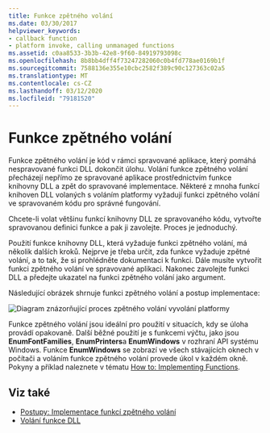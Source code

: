 ```yaml
---
title: Funkce zpětného volání
ms.date: 03/30/2017
helpviewer_keywords:
- callback function
- platform invoke, calling unmanaged functions
ms.assetid: c0aa8533-3b3b-42e8-9f60-84919793098c
ms.openlocfilehash: 8b8bb4dff4f73247282060c0b4fd778ae0169b1f
ms.sourcegitcommit: 7588136e355e10cbc2582f389c90c127363c02a5
ms.translationtype: MT
ms.contentlocale: cs-CZ
ms.lasthandoff: 03/12/2020
ms.locfileid: "79181520"
---
```

# <a name="callback-functions"></a>Funkce zpětného volání
Funkce zpětného volání je kód v rámci spravované aplikace, který pomáhá nespravované funkci DLL dokončit úlohu. Volání funkce zpětného volání přecházejí nepřímo ze spravované aplikace prostřednictvím funkce knihovny DLL a zpět do spravované implementace. Některé z mnoha funkcí knihoven DLL volaných s voláním platformy vyžadují funkci zpětného volání ve spravovaném kódu pro správné fungování.  
  
 Chcete-li volat většinu funkcí knihovny DLL ze spravovaného kódu, vytvořte spravovanou definici funkce a pak ji zavolejte. Proces je jednoduchý.  
  
 Použití funkce knihovny DLL, která vyžaduje funkci zpětného volání, má několik dalších kroků. Nejprve je třeba určit, zda funkce vyžaduje zpětné volání, a to tak, že si prohlédněte dokumentaci k funkci. Dále musíte vytvořit funkci zpětného volání ve spravované aplikaci. Nakonec zavolejte funkci DLL a předejte ukazatel na funkci zpětného volání jako argument.

 Následující obrázek shrnuje funkci zpětného volání a postup implementace:  
  
 ![Diagram znázorňující proces zpětného volání vyvolání platformy](./media/callback-functions/platform-invoke-callback-process.gif)  
  
 Funkce zpětného volání jsou ideální pro použití v situacích, kdy se úloha provádí opakovaně. Další běžné použití je s funkcemi výčtu, jako jsou **EnumFontFamilies**, **EnumPrinters**a **EnumWindows** v rozhraní API systému Windows. Funkce **EnumWindows** se zobrazí ve všech stávajících oknech v počítači a voláním funkce zpětného volání provede úkol v každém okně. Pokyny a příklad naleznete v tématu [How to: Implementing Functions](how-to-implement-callback-functions.md).  
  
## <a name="see-also"></a>Viz také

- [Postupy: Implementace funkcí zpětného volání](how-to-implement-callback-functions.md)
- [Volání funkce DLL](calling-a-dll-function.md)
